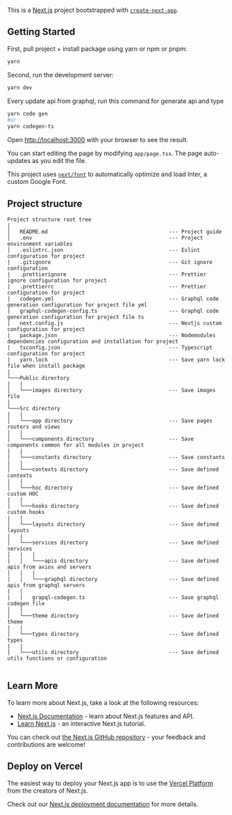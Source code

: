 This is a [Next.js](https://nextjs.org/) project bootstrapped with [`create-next-app`](https://github.com/vercel/next.js/tree/canary/packages/create-next-app).

## Getting Started

First, pull project + install package using yarn or npm or pnpm:

```bash
yarn
```

Second, run the development server:

```bash
yarn dev
```

Every update api from graphql, run this command for generate api and type

```bash
yarn code gen
#or
yarn codegen-ts
```

Open [http://localhost:3000](http://localhost:3000) with your browser to see the result.

You can start editing the page by modifying `app/page.tsx`. The page auto-updates as you edit the file.

This project uses [`next/font`](https://nextjs.org/docs/basic-features/font-optimization) to automatically optimize and load Inter, a custom Google Font.

## Project structure

```
Project structure root tree
|
│   README.md                                       --- Project guide
│   .env                                            --- Project environment variables
│   .eslintrc.json                                  --- Eslint configuration for project
|   .gitignore                                      --- Git ignore configuration
|   .prettierignore                                 --- Prettier ignore configuration for project
|   .prettierrc                                     --- Prettier configuration for project
|   codegen.yml                                     --- Graphql code generation configuration for project file yml
|   graphql-codegen-config.ts                       --- Graphql code generation configuration for project file ts
|   next.config.js                                  --- Nextjs custom configuration for project
|   package.json                                    --- Nodemodules dependencies configuration and installation for project
|   tsconfig.json                                   --- Typescript configuration for project
|   yarn.lock                                       --- Save yarn lock file when install package
|
└───Public directory
|   |
│   └───images directory                            --- Save images file
│
└───Src directory
|   |
│   └───app directory                               --- Save pages routers and views
|   |
│   └───components directory                        --- Save components common for all modules in project
|   |
│   └───constants directory                         --- Save constants
|   |
│   └───contexts directory                          --- Save defined contexts
|   |
│   └───hoc directory                               --- Save defined custom HOC
|   |
│   └───hooks directory                             --- Save defined custom hooks
|   |
│   └───layouts directory                           --- Save defined layouts
|   |
│   └───services directory                          --- Save defined services
│   |   |
|   |   └───apis directory                          --- Save defined apis from axios and servers
│   |   |
|   |   └───graphql directory                       --- Save defined apis from graphql servers
|   |
|   |   grapql-codegen.ts                           --- Save graphql codegen file
│   |
│   └───theme directory                             --- Save defined theme
|   |
│   └───types directory                             --- Save defined types
|   |
│   └───utils directory                             --- Save defined utils functions or configuration


```

## Learn More

To learn more about Next.js, take a look at the following resources:

- [Next.js Documentation](https://nextjs.org/docs) - learn about Next.js features and API.
- [Learn Next.js](https://nextjs.org/learn) - an interactive Next.js tutorial.

You can check out [the Next.js GitHub repository](https://github.com/vercel/next.js/) - your feedback and contributions are welcome!

## Deploy on Vercel

The easiest way to deploy your Next.js app is to use the [Vercel Platform](https://vercel.com/new?utm_medium=default-template&filter=next.js&utm_source=create-next-app&utm_campaign=create-next-app-readme) from the creators of Next.js.

Check out our [Next.js deployment documentation](https://nextjs.org/docs/deployment) for more details.
